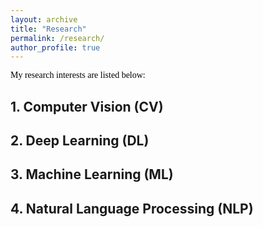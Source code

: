 ```yaml
---
layout: archive
title: "Research"
permalink: /research/
author_profile: true
---
```

<p style="text-align:justify; color:black; font-family:Georgia">
My research interests are listed below:
</p>

## 1. Computer Vision (CV)

## 2. Deep Learning (DL)

## 3. Machine Learning (ML)

## 4. Natural Language Processing (NLP)
